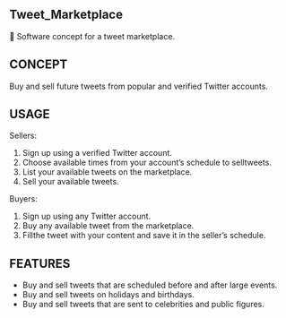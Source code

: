 ## Tweet_Marketplace

💸 Software concept for a tweet marketplace.

## CONCEPT

Buy and sell future tweets from popular and verified Twitter accounts.

## USAGE

Sellers:

1. Sign up using a verified Twitter account.
2. Choose available times from your account’s schedule to selltweets.
3. List your available tweets on the marketplace.
4. Sell your available tweets.

Buyers:

1. Sign up using any Twitter account.
2. Buy any available tweet from the marketplace.
3. Fillthe tweet with your content and save it in the seller’s schedule.

## FEATURES

- Buy and sell tweets that are scheduled before and after large events. 
- Buy and sell tweets on holidays and birthdays.
- Buy and sell tweets that are sent to celebrities and public figures.
